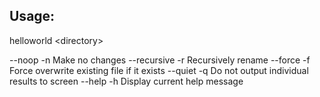 Usage:
---------------------------
helloworld \<directory\>

\-\-noop       \-n  Make no changes
\-\-recursive  \-r  Recursively rename
\-\-force      \-f  Force overwrite existing file if it exists
\-\-quiet      \-q  Do not output individual results to screen
\-\-help       \-h  Display current help message
